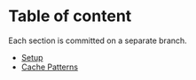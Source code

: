 # Table of content

Each section is committed on a separate branch.

 - [Setup](./00_SETUP.md)
 - [Cache Patterns](./01_CACHE_PATTERNS.md)